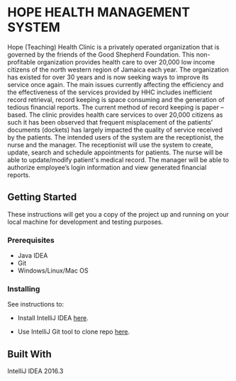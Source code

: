 # HOPE HEALTH MANAGEMENT SYSTEM

Hope (Teaching) Health Clinic is a privately operated organization that is governed by the friends of the Good Shepherd Foundation. This non-profitable organization provides health care to over 20,000 low income citizens of the north western region of Jamaica each year. The organization has existed for over 30 years and is now seeking ways to improve its service once again. 
The main issues currently affecting the efficiency and the effectiveness of the services provided by HHC includes inefficient record retrieval, record keeping is space consuming and the generation of tedious financial reports. The current method of record keeping is paper – based. The clinic provides health care services to over 20,000 citizens as such it has been observed that frequent misplacement of the patients’ documents (dockets) has largely impacted the quality of service received by the patients.
The intended users of the system are the receptionist, the nurse and the manager. The receptionist will use the system to create, update, search and schedule appointments for patients. The nurse will be able to update/modify patient's medical record. The manager will be able to authorize employee’s login information and view generated financial reports.

## Getting Started

These instructions will get you a copy of the project up and running on your local machine for development and testing purposes.

### Prerequisites

* Java IDEA
* Git
* Windows/Linux/Mac OS

### Installing

See instructions to:
- Install IntelliJ IDEA [here](https://www.jetbrains.com/help/idea/2017.1/installing-and-launching.html).

- Use IntelliJ Git tool to clone repo [here](https://www.jetbrains.com/help/idea/2017.1/cloning-a-repository-from-github.html).

## Built With

IntelliJ IDEA 2016.3

